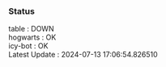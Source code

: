 ### Status


table : DOWN  
hogwarts : OK  
icy-bot : OK  
Latest Update : 2024-07-13 17:06:54.826510
